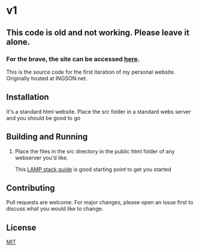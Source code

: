 # v1
## This code is old and not working. Please leave it alone.
### For the brave, the site can be accessed [here](https://admaril.github.io/v1/src/).

This is the source code for the first iteration of my personal website. Originally hosted at INGSON.net.

## Installation

It's a standard html website. Place the src folder in a standard webs server and you should be good to go

## Building and Running

1. Place the files in the src directory in the public html folder of any webserver you'd like.

    This [LAMP stack guide](https://www.digitalocean.com/community/tutorials/how-to-install-linux-apache-mysql-php-lamp-stack-on-ubuntu-16-04) is good starting point to get you started

## Contributing

Pull requests are welcome. For major changes, please open an issue first to discuss what you would like to change.

## License
[MIT](https://choosealicense.com/licenses/mit/)

